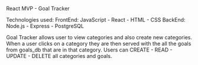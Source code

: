 React MVP - Goal Tracker

Technologies used:
FrontEnd: JavaScript - React - HTML - CSS
BackEnd: Node.js - Express - PostgreSQL

Goal Tracker allows user to view categories and also create new categories. When a user clicks on a category they are then served with the all the goals from goals_db that are in that category. Users can CREATE - READ - UPDATE - DELETE all categories and goals.
